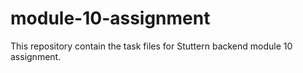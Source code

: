 # module-10-assignment
This repository contain the task files for Stuttern backend module 10 assignment.
